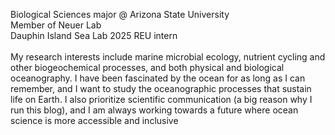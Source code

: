 Biological Sciences major @ Arizona State University <br>
Member of Neuer Lab <br>
Dauphin Island Sea Lab 2025 REU intern <br>
<br>
My research interests include marine microbial ecology, nutrient cycling and other biogeochemical processes, and both physical and biological oceanography. I have been fascinated by the ocean for as long as I can remember, and I want to study the oceanographic processes that sustain life on Earth. I also prioritize scientific communication (a big reason why I run this blog), and I am always working towards a future where ocean science is more accessible and inclusive
